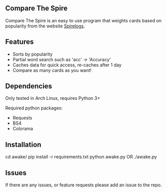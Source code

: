 Compare The Spire
---
Compare The Spire is an easy to use program that weights cards based on popularity from the website [Spirelogs](https://spirelogs.com).

## Features

* Sorts by popularity
* Partial word search such as 'acc' -> 'Accuracy'
* Caches data for quick access, re-caches after 1 day
* Compare as many cards as you want!

## Dependencies

Only tested in Arch Linux, requires Python 3+

Required python packages:
* Requests
* BS4
* Colorama

## Installation

cd awake/
pip install -r requirements.txt
python awake.py OR ./awake.py

## Issues

If there are any issues, or feature requests please add an issue to the repo.